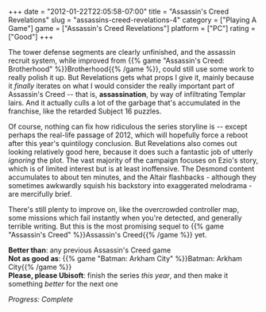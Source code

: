 +++
date = "2012-01-22T22:05:58-07:00"
title = "Assassin's Creed Revelations"
slug = "assassins-creed-revelations-4"
category = ["Playing A Game"]
game = ["Assassin's Creed Revelations"]
platform = ["PC"]
rating = ["Good"]
+++

The tower defense segments are clearly unfinished, and the assassin recruit system, while improved from {{% game "Assassin's Creed: Brotherhood" %}}Brotherhood{{% /game %}}, could still use some work to really polish it up.  But Revelations gets what props I give it, mainly because it <i>finally</i> iterates on what I would consider the really important part of Assassin's Creed -- that is, <b>assassination</b>, by way of infiltrating Templar lairs.  And it actually culls a lot of the garbage that's accumulated in the franchise, like the retarded Subject 16 puzzles.

Of course, nothing can fix how ridiculous the series storyline is -- except perhaps the real-life passage of 2012, which will hopefully force a reboot after this year's quintilogy conclusion.  But Revelations also comes out looking relatively good here, because it does such a fantastic job of utterly <i>ignoring</i> the plot.  The vast majority of the campaign focuses on Ezio's story, which is of limited interest but is at least inoffensive.  The Desmond content accumulates to about ten minutes, and the Altair flashbacks - although they sometimes awkwardly squish his backstory into exaggerated melodrama - are mercifully brief.

There's still plenty to improve on, like the overcrowded controller map, some missions which fail instantly when you're detected, and generally terrible writing.  But this is the most promising sequel to {{% game "Assassin's Creed" %}}Assassin's Creed{{% /game %}} yet.

<b>Better than</b>: any previous Assassin's Creed game  
<b>Not as good as</b>: {{% game "Batman: Arkham City" %}}Batman: Arkham City{{% /game %}}  
<b>Please, please Ubisoft</b>: finish the series <i>this year</i>, and then make it something <i>better</i> for the next one

<i>Progress: Complete</i>
